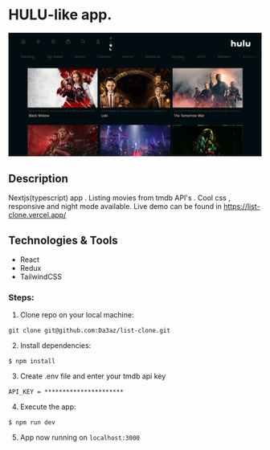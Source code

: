 # HULU-like app.

<img src="githubImg/hulu-clone.jpg"/>

## Description
Nextjs(typescript) app .
Listing movies from tmdb API's .
Cool css , responsive and night mode available.
Live demo can be found in https://list-clone.vercel.app/

## Technologies & Tools

* React
* Redux
* TailwindCSS
 

### Steps:
1. Clone repo on your local machine:
```
git clone git@github.com:Da3az/list-clone.git
```
2. Install dependencies:
```
$ npm install
```
3. Create .env file and enter your tmdb api key
```
API_KEY = **********************
```
4. Execute the app:<br/>
```
$ npm run dev
```
5. App now running on ```localhost:3000```

